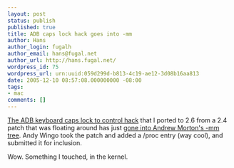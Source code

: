 ```yaml
---
layout: post
status: publish
published: true
title: ADB caps lock hack goes into -mm
author: Hans
author_login: fugalh
author_email: hans@fugal.net
author_url: http://hans.fugal.net/
wordpress_id: 75
wordpress_url: urn:uuid:059d299d-b813-4c19-ae12-3d08b16aa813
date: 2005-12-10 08:57:08.000000000 -08:00
tags:
- mac
comments: []
---
```

<p><a href="http://hans.fugal.net/src/capslock/">The ADB keyboard caps lock to control hack</a> that I ported to 2.6 from a 2.4 patch that was floating around has just <a href="http://marc.theaimsgroup.com/?l=linux-mm-commits&amp;m=113419973308982&amp;q=raw">gone into Andrew Morton's -mm tree</a>. Andy Wingo took the patch and added a /proc entry (way cool), and submitted it for inclusion.</p>

<p>Wow. Something I touched, in the kernel.</p>
